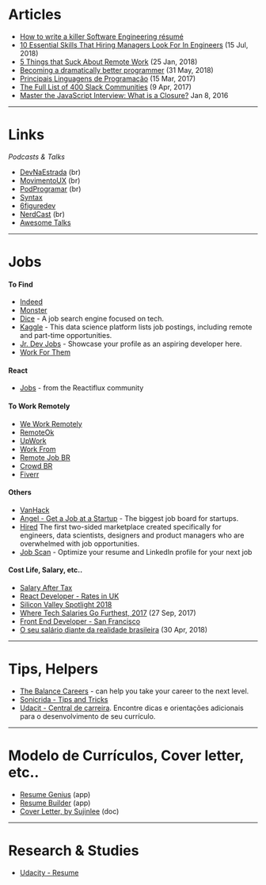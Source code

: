 # Articles

- [How to write a killer Software Engineering résumé](https://medium.freecodecamp.org/writing-a-killer-software-engineering-resume-b11c91ef699d)
- [10 Essential Skills That Hiring Managers Look For In Engineers](https://interestingengineering.com/10-essential-skills-that-hiring-managers-look-for-in-engineers) (15 Jul, 2018)
- [5 Things that Suck About Remote Work](https://shift.infinite.red/5-things-that-suck-about-remote-work-506b98dd38f9) (25 Jan, 2018)
- [Becoming a dramatically better programmer](https://recurse.henrystanley.com/post/better/) (31 May, 2018)
- [Principais Linguagens de Programação](https://becode.com.br/principais-linguagens-de-programacao/) (15 Mar, 2017)
- [The Full List of 400 Slack Communities](https://medium.com/startupsco/the-full-list-of-400-slack-communities-5545e82cf65d) (9 Apr, 2017)
- [Master the JavaScript Interview: What is a Closure?](https://medium.com/javascript-scene/master-the-javascript-interview-what-is-a-closure-b2f0d2152b36) Jan 8, 2016

---

# Links

*Podcasts & Talks*

- [DevNaEstrada](https://devnaestrada.com.br/) (br)
- [MovimentoUX](http://movimentoux.com/) (br)
- [PodProgramar](https://mundopodcast.com.br/podprogramar/) (br)
- [Syntax](https://syntax.fm/)
- [6figuredev](https://6figuredev.com/)
- [NerdCast](https://jovemnerd.com.br/nerdcast/?search=&theme=tecnologia) (br)
- [Awesome Talks](https://awesometalks.party/)

---

# Jobs

#### To Find

- [Indeed](https://www.indeed.com/worldwide)
- [Monster](https://www.monster.com/geo/siteselection)
- [Dice](https://www.dice.com/) - A job search engine focused on tech.
- [Kaggle](https://www.kaggle.com/jobs) - This data science platform lists job postings, including remote and part-time opportunities.
- [Jr. Dev Jobs](https://www.jrdevjobs.com/) - Showcase your profile as an aspiring developer here.
- [Work For Them](https://www.workforthem.com/)

#### React

- [Jobs](http://jobs.reactiflux.com/) - from the Reactiflux community


#### To Work Remotely

- [We Work Remotely](https://weworkremotely.com/)
- [RemoteOk](https://remoteok.io/)
- [UpWork](https://www.upwork.com/)
- [Work From](https://workfrom.co/)
- [Remote Job BR](https://remotejobbr.github.io/)
- [Crowd BR](https://crowd.br.com/)
- [Fiverr](https://www.fiverr.com/)

#### Others

- [VanHack](https://www.vanhack.com)
- [Angel - Get a Job at a Startup](https://angel.co/) - The biggest job board for startups.
- [Hired](https://hired.com/) The first two-sided marketplace created specifically for engineers, data scientists, designers and product managers who are overwhelmed with job opportunities.
- [Job Scan](https://www.jobscan.co/) - Optimize your resume and LinkedIn profile for your next job


#### Cost Life, Salary, etc..

- [Salary After Tax](https://salaryaftertax.com/)
- [React Developer - Rates in UK](https://www.itjobswatch.co.uk/jobs/uk/react%20developer.do)
- [Silicon Valley Spotlight 2018](http://blog.indeed.com/2018/01/18/silicon-valley-hiring-spotlight/)
- [Where Tech Salaries Go Furthest, 2017](https://www.hiringlab.org/2017/09/27/tech-salaries-go-furthest-2017/) (27 Sep, 2017)
- [Front End Developer - San Francisco](https://www.payscale.com/research/US/Job=Front_End_Developer_%2f_Engineer/Salary/031ac8d9/San-Francisco-CA)
- [O seu salário diante da realidade brasileira](https://www.nexojornal.com.br/interativo/2016/01/11/O-seu-sal%C3%A1rio-diante-da-realidade-brasileira) (30 Apr, 2018)

---

# Tips, Helpers

- [The Balance Careers](https://www.thebalancecareers.com) - can help you take your career to the next level.
- [Sonicrida - Tips and Tricks](https://github.com/Sonicrida/web-dev-career-tips-and-tricks#job-hunting)
- [Udacit - Central de carreira](https://career-resource-center.udacity.com/resume). Encontre dicas e orientações adicionais para o desenvolvimento de seu currículo.

---

# Modelo de Currículos, Cover letter, etc..

- [Resume Genius](https://resumegenius.com/resume-templates) (app)
- [Resume Builder](https://www.livecareer.com/resume-builder) (app)
- [Cover Letter, by Sujinlee](https://sujinlee.me/cover-letter/) (doc)

----

# Research & Studies

- [Udacity - Resume](career/udacity-resume.md)
